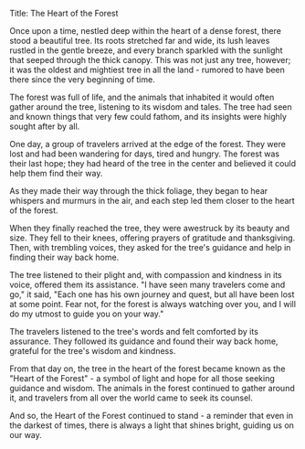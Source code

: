 Title: The Heart of the Forest

Once upon a time, nestled deep within the heart of a dense forest, there stood a beautiful tree. Its roots stretched far and wide, its lush leaves rustled in the gentle breeze, and every branch sparkled with the sunlight that seeped through the thick canopy. This was not just any tree, however; it was the oldest and mightiest tree in all the land - rumored to have been there since the very beginning of time.

The forest was full of life, and the animals that inhabited it would often gather around the tree, listening to its wisdom and tales. The tree had seen and known things that very few could fathom, and its insights were highly sought after by all.

One day, a group of travelers arrived at the edge of the forest. They were lost and had been wandering for days, tired and hungry. The forest was their last hope; they had heard of the tree in the center and believed it could help them find their way.

As they made their way through the thick foliage, they began to hear whispers and murmurs in the air, and each step led them closer to the heart of the forest.

When they finally reached the tree, they were awestruck by its beauty and size. They fell to their knees, offering prayers of gratitude and thanksgiving. Then, with trembling voices, they asked for the tree's guidance and help in finding their way back home.

The tree listened to their plight and, with compassion and kindness in its voice, offered them its assistance. "I have seen many travelers come and go," it said, "Each one has his own journey and quest, but all have been lost at some point. Fear not, for the forest is always watching over you, and I will do my utmost to guide you on your way."

The travelers listened to the tree's words and felt comforted by its assurance. They followed its guidance and found their way back home, grateful for the tree's wisdom and kindness.

From that day on, the tree in the heart of the forest became known as the "Heart of the Forest" - a symbol of light and hope for all those seeking guidance and wisdom. The animals in the forest continued to gather around it, and travelers from all over the world came to seek its counsel.

And so, the Heart of the Forest continued to stand - a reminder that even in the darkest of times, there is always a light that shines bright, guiding us on our way.